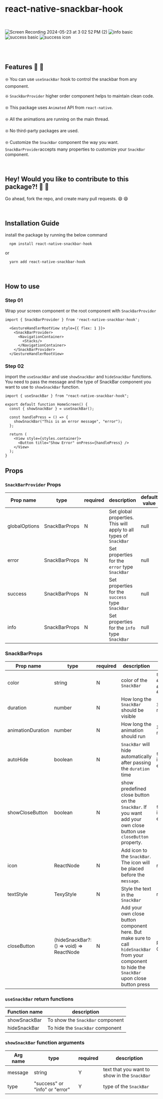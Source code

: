 # react-native-snackbar-hook #

<br>

![Screen Recording 2024-05-23 at 3 02 52 PM (2)](https://github.com/Harisene/react-native-snackbar-hook/assets/33250282/f014eeab-16fb-4a23-9706-19bb7827e9d1)
![info basic](https://github.com/Harisene/react-native-snackbar-hook/assets/33250282/18c3960d-45da-4623-8ab3-da69751db3ad)
![success basic](https://github.com/Harisene/react-native-snackbar-hook/assets/33250282/6798ce05-5b8d-44ff-8919-b6abb539e491)
![success icon](https://github.com/Harisene/react-native-snackbar-hook/assets/33250282/73001d4d-a467-4e51-9054-ce745aed699a)


<br>
<br>

## Features :star_struck: :star_struck:

:sparkle: You can use ```useSnackBar``` hook to control the snackbar from any component.

:sparkle: ```SnackBarProvider``` higher order component helps to maintain clean code.

:sparkle: This package uses ```Animated``` API from ```react-native```.

:sparkle: All the animations are running on the main thread.

:sparkle: No third-party packages are used.

:sparkle: Customize the ```SnackBar``` component the way you want. ```SnackBarProvider```accepts many properties to customize your ```SnackBar``` component.

<br>

## Hey! Would you like to contribute to this package?! :raised_hands: :handshake:
Go ahead, fork the repo, and create many pull requests. :smile: :smile:

<br>

## Installation Guide ##

install the package by running the below command
```
  npm install react-native-snackbar-hook
```
or
```
  yarn add react-native-snackbar-hook
```
<br>

## How to use ##

### Step 01 ###

Wrap your screen component or the root component with ```SnackBarProvider```

```
import { SnackBarProvider } from 'react-native-snackbar-hook';

  <GestureHandlerRootView style={{ flex: 1 }}>
    <SnackBarProvider>
      <NavigationContainer>
        <Stacks/>
      </NavigationContainer>
    </SnackBarProvider>
  </GestureHandlerRootView>

```

### Step 02 ###

import the ```useSnackBar``` and use ```showSnackBar``` and ```hideSnackBar``` functions.
You need to pass the message and the type of SnackBar component you want to use to ```showSnackBar``` function.

```
import { useSnackBar } from "react-native-snackbar-hook";

export default function HomeScreen() {
  const { showSnackBar } = useSnackBar();

  const handlePress = () => {
    showSnackBar("This is an error message", "error");
  };

  return (
    <View style={styles.container}>
      <Button title="Show Error" onPress={handlePress} />
    </View>
  );
}

```

## Props ##

### ```SnackBarProvider``` Props ###

Prop name | type | required | description | default value
--- | --- | --- | --- | ---
globalOptions | SnackBarProps | N | Set global properties. This will apply to all types of ```SnackBar``` | null
error | SnackBarProps | N | Set properties for the ```error``` type ```SnackBar``` | null
success | SnackBarProps | N | Set properties for the ```success``` type ```SnackBar``` | null
info | SnackBarProps | N | Set properties for the ```info``` type ```SnackBar``` | null

### SnackBarProps ###

Prop name | type | required | description | default value
--- | --- | --- | --- | ---
color | string | N | color of the ```SnackBar``` | success: ```#008c0c```, info: ```#003f8c```, error: ```#c20600```
duration | number | N | How long the ```SnackBar``` should be visible | ```3000``` milliseconds
animationDuration | number | N | How long the animation should run | ```300``` miliseconds
autoHide | boolean | N | ```SnackBar``` will hide automatically after passing the ```duration``` time | success:```true```, info:```true```,  error: ```false```
showCloseButton | boolean | N | show predefined close button on the ```SnackBar```. If you want add your own close button use ```closeButton``` property. | success:```false```, info:```false```,  error: ```true```
icon | ReactNode | N | Add icon to the ```SnackBar```. The icon will be placed before the ```message```. | null
textStyle | TexyStyle | N | Style the text in the ```SnackBar``` | null
closeButton | (hideSnackBar?: () => void) => ReactNode | N | Add your own close button component here. But make sure to call ```hideSnackBar``` from your component to hide the ```SnackBar``` upon close button press | Predefined Component

### ```useSnackBar``` return functions ###

Function name | description
--- | ---
showSnackBar | To show the ```SnackBar``` component
hideSnackBar | To hide the ```SnackBar``` component

### ```showSnackBar``` function arguments ###

Arg name | type | required | description
--- | --- | --- | ---
message | string | Y | text that you want to show in the ```SnackBar```
type | "success" or "info" or "error" | Y | type of the ```SnackBar```


